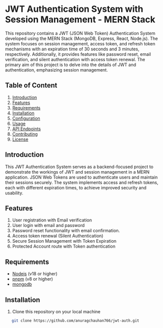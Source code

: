 # JWT Authentication System with Session Management - MERN Stack

This repository contains a JWT (JSON Web Token) Authentication System developed using the MERN Stack (MongoDB, Express, React, Node.js). The system focuses on session management, access token, and refresh token mechanisms with an expiration time of 30 seconds and 3 minutes, respectively. Additionally, it provides features like password reset, email verification, and silent authentication with access token renewal. The primary aim of this project is to delve into the details of JWT and authentication, emphasizing session management.

## Table of Content

1. [Introduction](#introduction)
2. [Features](#features)
3. [Requirements](#requirements)
4. [Installation](#installation)
5. [Configuration](#configuration)
6. [Usage](#usage)
7. [API Endpoints](#api-endpoints)
8. [Contributing](#contributing)
9. [License](#license)

## Introduction

This JWT Authentication System serves as a backend-focused project to demonstrate the workings of JWT and session management in a MERN application. JSON Web Tokens are used to authenticate users and maintain their sessions securely. The system implements access and refresh tokens, each with different expiration times, to achieve improved security and usability.

## Features

1. User registration with Email verification
2. User login with email and password
3. Password reset functionality with email confirmation.
4. Access token renewal (Silent Authentication)
5. Secure Session Management with Token Expiration
6. Protected Account route with Token authentication

## Requirements

- [Nodejs](https://nodejs.org/en) (v18 or higher)
- [pnpm](https://pnpm.io/) (v8 or higher)
- [mongodb](https://www.mongodb.com/)

## Installation

1. Clone this repository on your local machine

```bash
   git clone https://github.com/anuragchauhan766/jwt-auth.git
```
